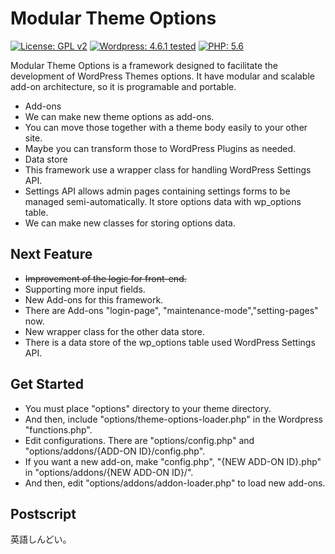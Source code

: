 # Modular Theme Options
[![License: GPL v2](https://img.shields.io/badge/License-GPL%20v2-blue.svg?style=flat-square)](https://github.com/sanpei1978/theme-options-portable/blob/master/LICENSE)
[![Wordpress: 4.6.1 tested](https://img.shields.io/badge/wordpress-4.6.1%20tested-brightgreen.svg?style=flat-square)](#)
[![PHP: 5.6](https://img.shields.io/badge/PHP-5.6-blue.svg?style=flat-square)](#)

Modular Theme Options is a framework designed to facilitate the development of WordPress Themes options.
It have modular and scalable add-on architecture, so it is programable and portable.

+ Add-ons
 + We can make new theme options as add-ons.
 + You can move those together with a theme body easily to your other site.
 + Maybe you can transform those to WordPress Plugins as needed.
+ Data store
 + This framework use a wrapper class for handling WordPress Settings API.
  + Settings API allows admin pages containing settings forms to be managed semi-automatically. It store options data with wp_options table.
 + We can make new classes for storing options data.

## Next Feature

+ ~~Improvement of the logic for front-end.~~
+ Supporting more input fields.
+ New Add-ons for this framework.
 + There are Add-ons "login-page", "maintenance-mode","setting-pages"  now.
+ New wrapper class for the other data store.
 + There is a data store of the wp_options table used WordPress Settings API.

## Get Started

 + You must place "options" directory to your theme directory.
 + And then, include "options/theme-options-loader.php" in the Wordpress "functions.php".
 + Edit configurations. There are "options/config.php" and "options/addons/{ADD-ON ID}/config.php".
 + If you want a new add-on, make "config.php", "{NEW ADD-ON ID}.php" in "options/addons/{NEW ADD-ON ID}/".
 + And then, edit "options/addons/addon-loader.php" to load new add-ons.

## Postscript

 英語しんどい。
